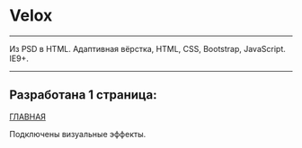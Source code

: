 # Velox

***
Из PSD в HTML.
Адаптивная вёрстка, HTML, CSS, Bootstrap, JavaScript. IE9+.
***
## Разработанa 1 страница:

[ГЛАВНАЯ](https://beerdrinker.github.io/Velox/)

Подключены визуальные эффекты.
